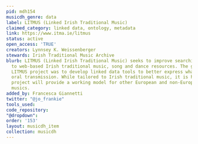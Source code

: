 ```yaml
---
pid: mdh154
musicdh_genre: data
label: LITMUS (Linked Irish Traditional Music)
claimed_category: linked data, ontology, metadata
link: https://www.itma.ie/litmus
status: active
open_access: 'TRUE'
creators: Lynnsey K. Weissenberger
stewards: Irish Traditional Music Archive
blurb: LITMUS (Linked Irish Traditional Music) seeks to improve searching and access
  to web-based Irish traditional music, song and dance resources. The goal of the
  LITMUS project was to develop linked data tools to better express what occurs within
  oral transmission. While tailored to Irish traditional music, it is hoped that this
  project will provide a working model for other European and non-European traditional
  musics.
added_by: Francesca Giannetti
twitter: "@jo_frankie"
tools_used: 
code_repository: 
"@dropdown": 
order: '153'
layout: musicdh_item
collection: musicdh
---
```

